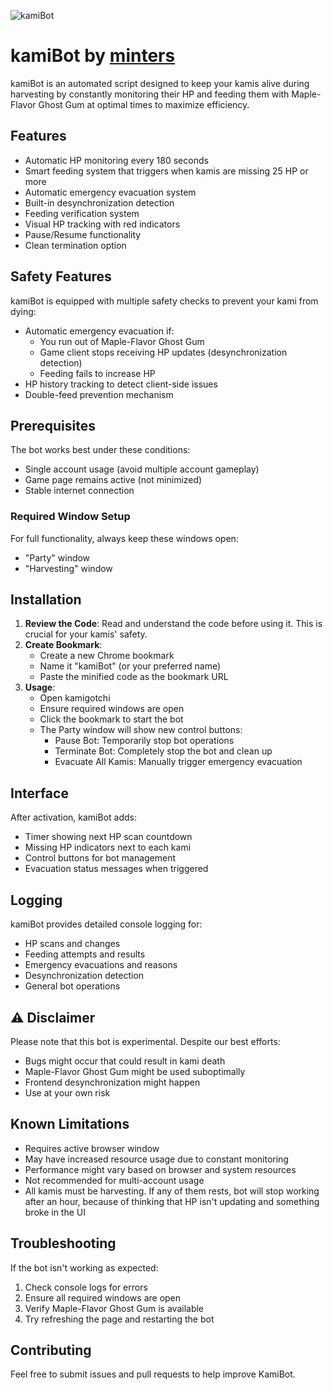 
![kamiBot](https://github.com/user-attachments/assets/e6a3b049-13f5-4866-aedb-781259a867ae)

# kamiBot by [minters](https://x.com/mintersdev)

kamiBot is an automated script designed to keep your kamis alive during harvesting by constantly monitoring their HP and feeding them with Maple-Flavor Ghost Gum at optimal times to maximize efficiency.

## Features

- Automatic HP monitoring every 180 seconds
- Smart feeding system that triggers when kamis are missing 25 HP or more
- Automatic emergency evacuation system
- Built-in desynchronization detection
- Feeding verification system
- Visual HP tracking with red indicators
- Pause/Resume functionality
- Clean termination option

## Safety Features

kamiBot is equipped with multiple safety checks to prevent your kami from dying:
- Automatic emergency evacuation if:
  - You run out of Maple-Flavor Ghost Gum
  - Game client stops receiving HP updates (desynchronization detection)
  - Feeding fails to increase HP
- HP history tracking to detect client-side issues
- Double-feed prevention mechanism

## Prerequisites

The bot works best under these conditions:
* Single account usage (avoid multiple account gameplay)
* Game page remains active (not minimized)
* Stable internet connection

### Required Window Setup
For full functionality, always keep these windows open:
* "Party" window
* "Harvesting" window

## Installation

1. **Review the Code**: Read and understand the code before using it. This is crucial for your kamis' safety.
2. **Create Bookmark**:
   - Create a new Chrome bookmark
   - Name it "kamiBot" (or your preferred name)
   - Paste the minified code as the bookmark URL
3. **Usage**:
   - Open kamigotchi
   - Ensure required windows are open
   - Click the bookmark to start the bot
   - The Party window will show new control buttons:
     - Pause Bot: Temporarily stop bot operations
     - Terminate Bot: Completely stop the bot and clean up
     - Evacuate All Kamis: Manually trigger emergency evacuation

## Interface

After activation, kamiBot adds:
- Timer showing next HP scan countdown
- Missing HP indicators next to each kami
- Control buttons for bot management
- Evacuation status messages when triggered

## Logging

kamiBot provides detailed console logging for:
- HP scans and changes
- Feeding attempts and results
- Emergency evacuations and reasons
- Desynchronization detection
- General bot operations

## ⚠️ Disclaimer

Please note that this bot is experimental. Despite our best efforts:
- Bugs might occur that could result in kami death
- Maple-Flavor Ghost Gum might be used suboptimally
- Frontend desynchronization might happen
- Use at your own risk

## Known Limitations

- Requires active browser window
- May have increased resource usage due to constant monitoring
- Performance might vary based on browser and system resources
- Not recommended for multi-account usage
- All kamis must be harvesting. If any of them rests, bot will stop working after an hour, because of thinking that HP isn't updating and something broke in the UI

## Troubleshooting

If the bot isn't working as expected:
1. Check console logs for errors
2. Ensure all required windows are open
3. Verify Maple-Flavor Ghost Gum is available
4. Try refreshing the page and restarting the bot

## Contributing

Feel free to submit issues and pull requests to help improve KamiBot.
